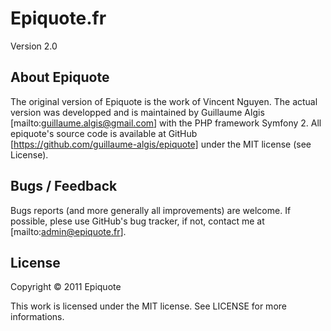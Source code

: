 Epiquote.fr
===========

Version 2.0

About Epiquote
--------------
The original version of Epiquote is the work of Vincent Nguyen.
The actual version was developped and is maintained by Guillaume Algis
[mailto:guillaume.algis@gmail.com] with the PHP framework Symfony 2.
All epiquote's source code is available at GitHub
[https://github.com/guillaume-algis/epiquote]
under the MIT license (see License).

Bugs / Feedback
---------------
Bugs reports (and more generally all improvements) are welcome. If possible,
plese use GitHub's bug tracker, if not, contact me at
[mailto:admin@epiquote.fr].

License
-------
Copyright © 2011 Epiquote

This work is licensed under the MIT license.
See LICENSE for more informations.
